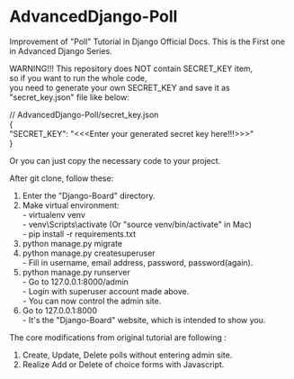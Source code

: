 # AdvancedDjango-Poll
Improvement of "Poll" Tutorial in Django Official Docs. This is the First one in Advanced Django Series.

WARNING!!!
This repository does NOT contain SECRET_KEY item,  
so if you want to run the whole code,  
you need to generate your own SECRET_KEY and save it as "secret_key.json" file like below:

// AdvancedDjango-Poll/secret_key.json  
{  
  "SECRET_KEY": "<<<Enter your generated secret key here!!!>>>"  
}  

Or you can just copy the necessary code to your project.


After git clone, follow these:

  1) Enter the "Django-Board" directory.  
  2) Make virtual environment:  
    - virtualenv venv  
    - venv\Scripts\activate (Or "source venv/bin/activate" in Mac)  
    - pip install -r requirements.txt  
  3) python manage.py migrate  
  4) python manage.py createsuperuser  
    - Fill in username, email address, password, password(again).  
  5) python manage.py runserver  
    - Go to 127.0.0.1:8000/admin  
    - Login with superuser account made above.  
    - You can now control the admin site.  
  6) Go to 127.0.0.1:8000  
    - It's the "Django-Board" website, which is intended to show you.


The core modifications from original tutorial are following :  
  1) Create, Update, Delete polls without entering admin site.  
  2) Realize Add or Delete of choice forms with Javascript.
